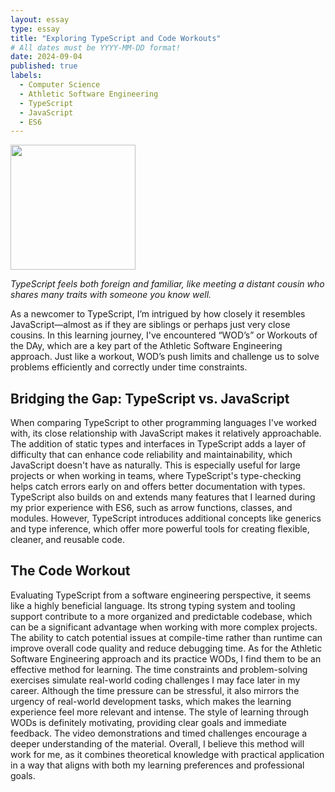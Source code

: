 ```yaml
---
layout: essay
type: essay
title: "Exploring TypeScript and Code Workouts"
# All dates must be YYYY-MM-DD format!
date: 2024-09-04
published: true
labels:
  - Computer Science
  - Athletic Software Engineering
  - TypeScript
  - JavaScript
  - ES6
---
```


<img width="200px" class="rounded float-start pe-4" src="../img/essay1pic.png">

*TypeScript feels both foreign and familiar, like meeting a distant cousin who shares many traits with someone you know well.*

  As a newcomer to TypeScript, I’m intrigued by how closely it resembles JavaScript—almost as if they are siblings or perhaps just very close cousins. In this learning journey, I've encountered “WOD’s” or Workouts of the DAy, which are a key part of the Athletic Software Engineering approach. Just like a workout, WOD’s push limits and challenge us to solve problems efficiently and correctly under time constraints. 

## Bridging the Gap: TypeScript vs. JavaScript

  When comparing TypeScript to other programming languages I've worked with, its close relationship with JavaScript makes it relatively approachable. The addition of static types and interfaces in TypeScript adds a layer of difficulty that can enhance code reliability and maintainability, which JavaScript doesn't have as naturally. This is especially useful for large projects or when working in teams, where TypeScript's type-checking helps catch errors early on and offers better documentation with types.
  TypeScript also builds on and extends many features that I learned during my prior experience with ES6, such as arrow functions, classes, and modules. However, TypeScript introduces additional concepts like generics and type inference, which offer more powerful tools for creating flexible, cleaner, and reusable code.

## The Code Workout

  Evaluating TypeScript from a software engineering perspective, it seems like a highly beneficial language. Its strong typing system and tooling support contribute to a more organized and predictable codebase, which can be a significant advantage when working with more complex projects. The ability to catch potential issues at compile-time rather than runtime can improve overall code quality and reduce debugging time.
  As for the Athletic Software Engineering approach and its practice WODs, I find them to be an effective method for learning. The time constraints and problem-solving exercises simulate real-world coding challenges I may face later in my career. Although the time pressure can be stressful, it also mirrors the urgency of real-world development tasks, which makes the learning experience feel more relevant and intense. The style of learning through WODs is definitely motivating, providing clear goals and immediate feedback. The video demonstrations and timed challenges encourage a deeper understanding of the material. Overall, I believe this method will work for me, as it combines theoretical knowledge with practical application in a way that aligns with both my learning preferences and professional goals.

